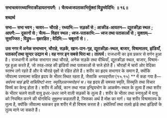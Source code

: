 **सभाचत्वररथ्याभिराक्रीडायतनापणै: ।** **चैत्यध्वजपताकाभिर्युक्तां विद्रुमवेदिभि: ॥ १६॥** 

**शब्दार्थ** 

**सभा—** **सभा भवन** **; चत्वर—** **चौराहे** **; रथ्याभि:—** **सड़कों से** **; आक्रीड-आयतन—** **द्यूतक्रीड़ा स्थल** **; आपणै:—** **दूकानों से** **;** **चैत्य—** **विहार स्थल** **; ध्वज-पताकाभि:—** **ध्वज तथा पताकाओं से** **; युक्ताम्—** **सुसज्जित** **; विद्रुम—** **वृक्षरहित** **; वेदिभि:—** **चबूतरों** **से।** **.** 

**उस नगर में अनेक सभाभवन, चौराहे, सड़कें, खान-पान-गृह, द्यूतक्रीड़ा-स्थल, बाजार,** **विश्रामालय, झंडियाँ, पताकाएँ तथा सुन्दर उद्यान थे। वह नगर इन सबसे घिरा था।** **तात्पर्य :** राजधानी का इस प्रकार से वर्णन हुआ है। राजधानी में अनेक सभागार तथा चौराहे, अनेक सड़कें तथा वीथियाँ, द्यूतक्रीड़ा स्थल, बाजार, विश्राम-गृह हुआ करते हैं, जो तरह-तरह की झंडियों तथा पताकाओं से सजे होते हैं। चौराहों में चारों ओर वेदिका स्तश्भ लगे रहते हैं और ये चौराहे वृक्षों से रहित होते हैं। शरीर का हृदय सभागार के समान है, क्योंकि जीवात्मा परमात्मा सहित हृदय के भीतर स्थित रहता है, जैसाकि *भगवद्गीता* (१५.१५) ** में कहा गया है— *सर्वस्य चाहं हृदि* *सन्निविष्टो मत्त: स्मृतिज्र्ञानमपोहनं च।* यह हृदय ही समस्त स्मृति, विस्मृति तथा विचार विमर्ष का केन्द्र होता है। शरीर में आँखें, कान तथा नाक इन्द्रियभोग के आकर्षण-स्थल के तुल्य हैं तथा शरीर के भीतर चलने वाली वायु इधर-उधर जाने वाली सड़कों के तुल्य हैं। शरीर के भीतर तथा स्नायुओं में वायु को नियमित करने की योगविधि *सुषुश्ना* कहलाती है, जिसका अर्थ है मोक्ष का मार्ग। यह शरीर विश्रामालय के तुल्य है, क्योंकि जीवात्मा थककर इस शरीर में ही विश्राम करता है। हथेलियाँ तथा तलवे झंडे तथा झंडियों के तुल्य माने जा सकते हैं।  